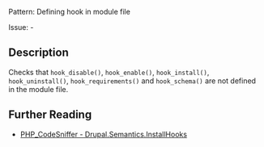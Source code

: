 Pattern: Defining hook in module file

Issue: -

## Description

Checks that `hook_disable()`, `hook_enable()`, `hook_install()`, `hook_uninstall()`,
`hook_requirements()` and `hook_schema()` are not defined in the module file.

## Further Reading

* [PHP_CodeSniffer - Drupal.Semantics.InstallHooks](https://git.drupalcode.org/project/coder/-/tree/8.3.x/coder_sniffer/Drupal/Sniffs/Semantics/InstallHooksSniff.php)